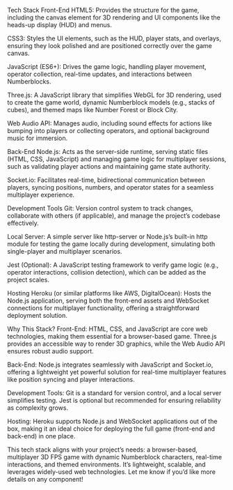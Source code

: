 Tech Stack
Front-End
HTML5: Provides the structure for the game, including the canvas element for 3D rendering and UI components like the heads-up display (HUD) and menus.

CSS3: Styles the UI elements, such as the HUD, player stats, and overlays, ensuring they look polished and are positioned correctly over the game canvas.

JavaScript (ES6+): Drives the game logic, handling player movement, operator collection, real-time updates, and interactions between Numberblocks.

Three.js: A JavaScript library that simplifies WebGL for 3D rendering, used to create the game world, dynamic Numberblock models (e.g., stacks of cubes), and themed maps like Number Forest or Block City.

Web Audio API: Manages audio, including sound effects for actions like bumping into players or collecting operators, and optional background music for immersion.

Back-End
Node.js: Acts as the server-side runtime, serving static files (HTML, CSS, JavaScript) and managing game logic for multiplayer sessions, such as validating player actions and maintaining game state authority.

Socket.io: Facilitates real-time, bidirectional communication between players, syncing positions, numbers, and operator states for a seamless multiplayer experience.

Development Tools
Git: Version control system to track changes, collaborate with others (if applicable), and manage the project’s codebase effectively.

Local Server: A simple server like http-server or Node.js’s built-in http module for testing the game locally during development, simulating both single-player and multiplayer scenarios.

Jest (Optional): A JavaScript testing framework to verify game logic (e.g., operator interactions, collision detection), which can be added as the project scales.

Hosting
Heroku (or similar platforms like AWS, DigitalOcean): Hosts the Node.js application, serving both the front-end assets and WebSocket connections for multiplayer functionality, offering a straightforward deployment solution.

Why This Stack?
Front-End: HTML, CSS, and JavaScript are core web technologies, making them essential for a browser-based game. Three.js provides an accessible way to render 3D graphics, while the Web Audio API ensures robust audio support.

Back-End: Node.js integrates seamlessly with JavaScript and Socket.io, offering a lightweight yet powerful solution for real-time multiplayer features like position syncing and player interactions.

Development Tools: Git is a standard for version control, and a local server simplifies testing. Jest is optional but recommended for ensuring reliability as complexity grows.

Hosting: Heroku supports Node.js and WebSocket applications out of the box, making it an ideal choice for deploying the full game (front-end and back-end) in one place.

This tech stack aligns with your project’s needs: a browser-based, multiplayer 3D FPS game with dynamic Numberblock characters, real-time interactions, and themed environments. It’s lightweight, scalable, and leverages widely-used web technologies. Let me know if you’d like more details on any component!

